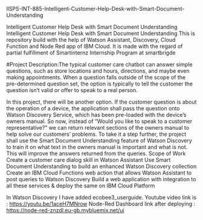 llSPS-INT-885-Intelligent-Customer-Help-Desk-with-Smart-Document-Understanding

Intelligent Customer Help Desk with Smart Document Understanding Intelligent Customer Help Desk with Smart Document Understanding 
This is repository build with the help of Watson Assistant, Discovery, Cloud Function and Node Red app of IBM Cloud. 
It is made with the regard of partial fulfillment of Smartinternz Internship Program at smartbrigde

#Project Description:The typical customer care chatbot can answer simple questions, such as store locations and hours, directions,
and maybe even making appointments. When a question falls outside of the scope of the pre-determined question set,
the option is typically to tell the customer the question isn’t valid or offer to speak to a real person.

In this project, there will be another option. If the customer question is about the operation of a device, the application shall
pass the question onto Watson Discovery Service, which has been pre-loaded with the device’s owners manual. So now, 
instead of “Would you like to speak to a customer representative?” we can return relevant sections of the owners manual to 
help solve our customers’ problems. To take it a step further, the project shall use the Smart Document Understanding feature 
of Watson Discovery to train it on what text in the owners manual is important and what is not. This will improve the answers
returned from the queries. Scope of Work Create a customer care dialog skill in Watson Assistant Use Smart Document Understanding
to build an enhanced Watson Discovery collection Create an IBM Cloud Functions web action that allows Watson Assistant to post 
queries to Watson Discovery Build a web application with integration to all these services & deploy the same on IBM Cloud 
Platform

In Watson Discovery I have added ecobee3_userguide.
Youtube video link is : https://youtu.be/1aceH7MNrow 
Node-Red Dashboard link after deploying : https://node-red-znzdl.eu-gb.mybluemix.net/ui
